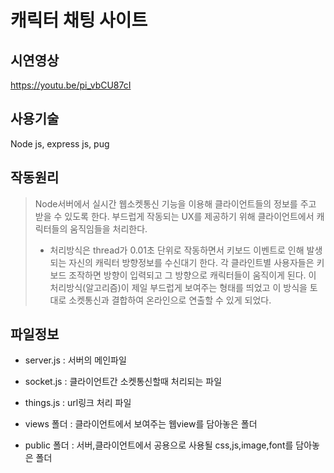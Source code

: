# 캐릭터 채팅 사이트

## 시연영상
https://youtu.be/pi_vbCU87cI

## 사용기술 
Node js, express js, pug

## 작동원리
> Node서버에서 실시간 웹소켓통신 기능을 이용해 클라이언트들의 정보를 주고 받을 수 있도록 한다.
부드럽게 작동되는 UX를 제공하기 위해 클라이언트에서 캐릭터들의 움직임들을 처리한다.
> * 처리방식은 thread가 0.01초 단위로 작동하면서 키보드 이벤트로 인해 발생되는 자신의 캐릭터 방향정보를 수신대기 한다.
각 클라인트별 사용자들은 키보드 조작하면 방향이 입력되고 그 방향으로 캐릭터들이 움직이게 된다.
이 처리방식(알고리즘)이 제일 부드럽게 보여주는 형태를 띄었고 이 방식을 토대로 소켓통신과 결합하여 온라인으로 연출할 수 있게 되었다.

## 파일정보
+ server.js : 서버의 메인파일
+ socket.js : 클라이언트간 소켓통신할때 처리되는 파일
+ things.js : url링크 처리 파일

+ views 폴더 : 클라이언트에서 보여주는 웹view를 담아놓은 폴더
+ public 폴더 : 서버,클라이언트에서 공용으로 사용될 css,js,image,font를 담아놓은 폴더

